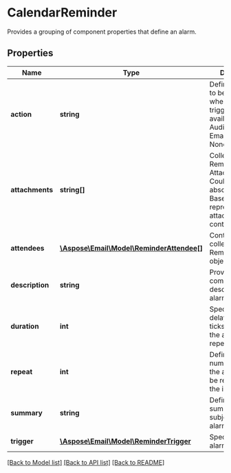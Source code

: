 # CalendarReminder

Provides a grouping of component properties that define an alarm.

## Properties
Name | Type | Description | Notes
---- | ---- | ----------- | -----
**action** | **string** | Defines the action to be invoked when an alarm is triggered. Enum, available values: Audio, Display, Email, Procedure, None | 
**attachments** | **string[]** | Collection of Reminder Attachments. Could be an absolute URI or Base64 string representation of attachment content | [optional] 
**attendees** | [**\Aspose\Email\Model\ReminderAttendee[]**](ReminderAttendee.md) | Contains collection of ReminderAttendee objects. | [optional] 
**description** | **string** | Provides a more complete description of the alarm. | [optional] 
**duration** | **int** | Specifies the delay period in ticks, after which the alarm will repeat. | [optional] 
**repeat** | **int** | Defines the number of time the alarm should be repeated, after the initial trigger. | 
**summary** | **string** | Defines a short summary or subject for the alarm. | [optional] 
**trigger** | [**\Aspose\Email\Model\ReminderTrigger**](ReminderTrigger.md) | Specifies when an alarm will trigger. | [optional] 




[[Back to Model list]](README.md#documentation-for-models) [[Back to API list]](README.md#documentation-for-api-endpoints) [[Back to README]](README.md)

